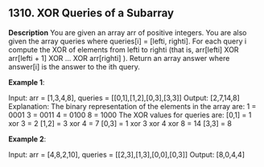 ## 1310. XOR Queries of a Subarray

**Description**
You are given an array arr of positive integers. You are also given the array queries where queries[i] = [lefti, righti].
For each query i compute the XOR of elements from lefti to righti (that is, arr[lefti] XOR arr[lefti + 1] XOR ... XOR arr[righti] ).
Return an array answer where answer[i] is the answer to the ith query.


**Example 1**:

Input: arr = [1,3,4,8], queries = [[0,1],[1,2],[0,3],[3,3]]
Output: [2,7,14,8] 
Explanation: 
The binary representation of the elements in the array are:
1 = 0001 
3 = 0011 
4 = 0100 
8 = 1000 
The XOR values for queries are:
[0,1] = 1 xor 3 = 2 
[1,2] = 3 xor 4 = 7 
[0,3] = 1 xor 3 xor 4 xor 8 = 14 
[3,3] = 8

**Example 2**:

Input: arr = [4,8,2,10], queries = [[2,3],[1,3],[0,0],[0,3]]
Output: [8,0,4,4]